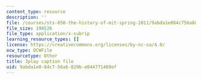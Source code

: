 ```yaml
---
content_type: resource
description: ''
file: /courses/sts-050-the-history-of-mit-spring-2011/9abda1e084c756a6829be044771469ef_YfmVSPS7EFI.vtt
file_size: 198526
file_type: application/x-subrip
learning_resource_types: []
license: https://creativecommons.org/licenses/by-nc-sa/4.0/
ocw_type: OCWFile
resourcetype: Other
title: 3play caption file
uid: 9abda1e0-84c7-56a6-829b-e044771469ef
---
```

